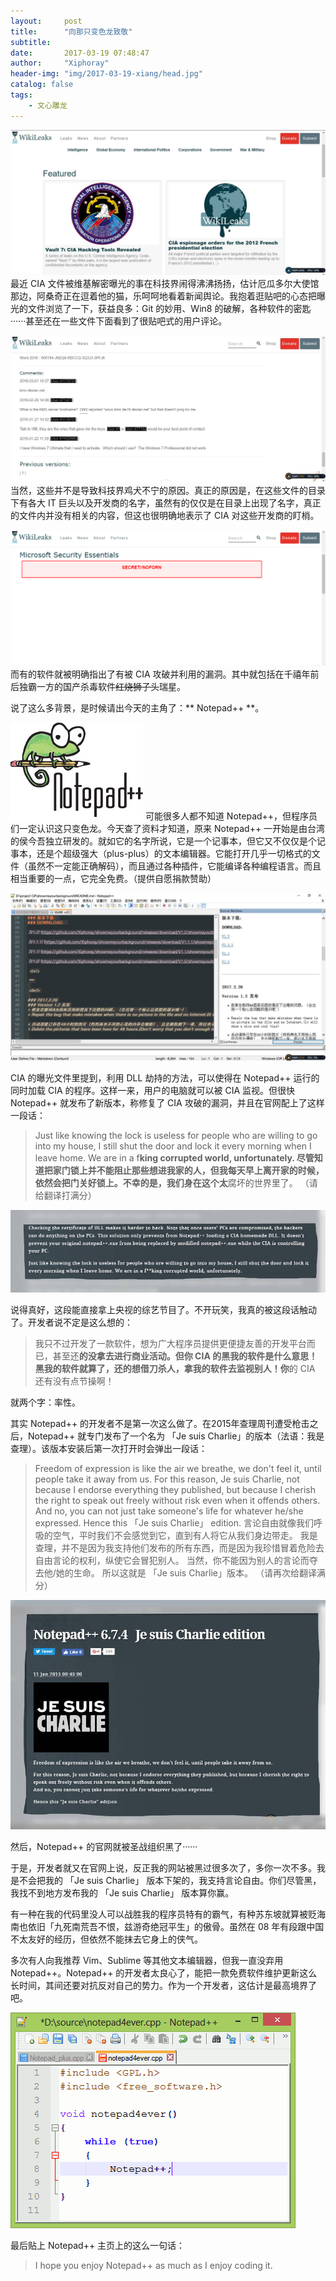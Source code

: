 ```yaml
---
layout:     post
title:      "向那只变色龙致敬"
subtitle:   
date:       2017-03-19 07:48:47
author:     "Xiphoray"
header-img: "img/2017-03-19-xiang/head.jpg"
catalog: false
tags:     
    - 文心雕龙
---
```





![img](/img/2017-03-19-xiang/1.jpg)
最近 CIA 文件被维基解密曝光的事在科技界闹得沸沸扬扬，估计厄瓜多尔大使馆那边，阿桑奇正在逗着他的猫，乐呵呵地看着新闻舆论。我抱着逛贴吧的心态把曝光的文件浏览了一下，获益良多：Git 的妙用、Win8 的破解，各种软件的密匙······甚至还在一些文件下面看到了很贴吧式的用户评论。

![img](/img/2017-03-19-xiang/2.jpg)
当然，这些并不是导致科技界鸡犬不宁的原因。真正的原因是，在这些文件的目录下有各大 IT 巨头以及开发商的名字，虽然有的仅仅是在目录上出现了名字，真正的文件内并没有相关的内容，但这也很明确地表示了 CIA 对这些开发商的盯梢。

![img](/img/2017-03-19-xiang/3.jpg)
而有的软件就被明确指出了有被 CIA 攻破并利用的漏洞。其中就包括在千禧年前后独霸一方的国产杀毒软件~~红烧狮子头~~瑞星。

说了这么多背景，是时候请出今天的主角了：** Notepad++ **。

![img](/img/2017-03-19-xiang/4.gif)
可能很多人都不知道 Notepad++，但程序员们一定认识这只变色龙。今天查了资料才知道，原来 Notepad++ 一开始是由台湾的侯今吾独立研发的。就如它的名字所说，它是一个记事本，但它又不仅仅是个记事本，还是个超级强大（plus-plus）的文本编辑器。它能打开几乎一切格式的文件（虽然不一定能正确解码），而且通过各种插件，它能编译各种编程语言。而且相当重要的一点，它完全免费。（提供自愿捐款赞助）

![img](/img/2017-03-19-xiang/5.jpg)

CIA 的曝光文件里提到，利用 DLL 劫持的方法，可以使得在 Notepad++ 运行的同时加载 CIA 的程序。这样一来，用户的电脑就可以被 CIA 监视。但很快 Notepad++ 就发布了新版本，称修复了 CIA 攻破的漏洞，并且在官网配上了这样一段话：

> Just like knowing the lock is useless for people who are willing to go into my house, I still shut the door and lock it every morning when I leave home. We are in a f**king corrupted world, unfortunately.
> 尽管知道把家门锁上并不能阻止那些想进我家的人，但我每天早上离开家的时候，依然会把门关好锁上。不幸的是，我们身在这个太**腐坏的世界里了。
>（请给翻译打满分）

![img](/img/2017-03-19-xiang/6.jpg)

说得真好，这段能直接拿上央视的综艺节目了。不开玩笑，我真的被这段话触动了。开发者说不定是这么想的：

> 我只不过开发了一款软件，想为广大程序员提供更便捷友善的开发平台而已，甚至还**的没拿去进行商业活动。但你 CIA **的黑我的软件是什么意思！黑我的软件就算了，还**的想借刀杀人，拿我的软件去监视别人！你**的 CIA 还有没有点节操啊！

就两个字：率性。

其实 Notepad++ 的开发者不是第一次这么做了。在2015年查理周刊遭受枪击之后，Notepad++ 就专门发布了一个名为 「Je suis Charlie」的版本（法语：我是查理）。该版本安装后第一次打开时会弹出一段话：

> Freedom of expression is like the air we breathe, we don't feel it, until people take it away from us.
> For this reason, Je suis Charlie, not because I endorse everything they published, but because I cherish the right to speak out freely without risk even when it offends others.
> And no, you can not just take someone's life for whatever he/she expressed.
> Hence this 「Je suis Charlie」 edition.
> 言论自由就像我们呼吸的空气，平时我们不会感觉到它，直到有人将它从我们身边带走。
> 我是查理，并不是因为我支持他们发布的所有东西，而是因为我珍惜冒着危险去自由言论的权利，纵使它会冒犯别人。
> 当然，你不能因为别人的言论而夺去他/她的生命。
> 所以这就是 「Je suis Charlie」版本。
> （请再次给翻译满分）

![img](/img/2017-03-19-xiang/7.jpg)

然后，Notepad++ 的官网就被圣战组织黑了······

于是，开发者就又在官网上说，反正我的网站被黑过很多次了，多你一次不多。我是不会把我的 「Je suis Charlie」 版本下架的，我支持言论自由。你们尽管黑，我找不到地方发布我的 「Je suis Charlie」 版本算你赢。

有一种在我的代码里没人可以战胜我的程序员特有的霸气，有种苏东坡就算被贬海南也依旧「九死南荒吾不恨，兹游奇绝冠平生」的傲骨。虽然在 08 年有段跟中国不太友好的经历，但依然不能抹去它身上的侠气。

多次有人向我推荐 Vim、Sublime 等其他文本编辑器，但我一直没弃用 Notepad++。Notepad++ 的开发者太良心了，能把一款免费软件维护更新这么长时间，其间还要对抗反对自己的势力。作为一个开发者，这估计是最高境界了吧。

![img](/img/2017-03-19-xiang/8.gif)

最后贴上 Notepad++ 主页上的这么一句话：

> I hope you enjoy Notepad++ as much as I enjoy coding it.
